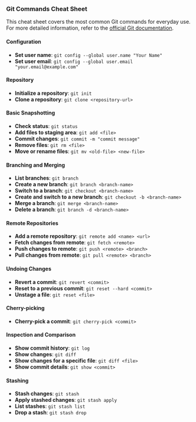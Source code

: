 ### Git Commands Cheat Sheet

This cheat sheet covers the most common Git commands for everyday use. For more detailed information, refer to the [official Git documentation](https://git-scm.com/doc).

#### Configuration
- **Set user name**: `git config --global user.name "Your Name"`
- **Set user email**: `git config --global user.email "your.email@example.com"`

#### Repository
- **Initialize a repository**: `git init`
- **Clone a repository**: `git clone <repository-url>`

#### Basic Snapshotting
- **Check status**: `git status`
- **Add files to staging area**: `git add <file>`
- **Commit changes**: `git commit -m "commit message"`
- **Remove files**: `git rm <file>`
- **Move or rename files**: `git mv <old-file> <new-file>`

#### Branching and Merging
- **List branches**: `git branch`
- **Create a new branch**: `git branch <branch-name>`
- **Switch to a branch**: `git checkout <branch-name>`
- **Create and switch to a new branch**: `git checkout -b <branch-name>`
- **Merge a branch**: `git merge <branch-name>`
- **Delete a branch**: `git branch -d <branch-name>`

#### Remote Repositories
- **Add a remote repository**: `git remote add <name> <url>`
- **Fetch changes from remote**: `git fetch <remote>`
- **Push changes to remote**: `git push <remote> <branch>`
- **Pull changes from remote**: `git pull <remote> <branch>`

#### Undoing Changes
- **Revert a commit**: `git revert <commit>`
- **Reset to a previous commit**: `git reset --hard <commit>`
- **Unstage a file**: `git reset <file>`

#### Cherry-picking
- **Cherry-pick a commit**: `git cherry-pick <commit>`

#### Inspection and Comparison
- **Show commit history**: `git log`
- **Show changes**: `git diff`
- **Show changes for a specific file**: `git diff <file>`
- **Show commit details**: `git show <commit>`

#### Stashing
- **Stash changes**: `git stash`
- **Apply stashed changes**: `git stash apply`
- **List stashes**: `git stash list`
- **Drop a stash**: `git stash drop`
